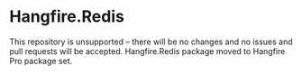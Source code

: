 Hangfire.Redis
==============

This repository is unsupported – there will be no changes and no issues and pull requests will be accepted. Hangfire.Redis package moved to Hangfire Pro package set.
